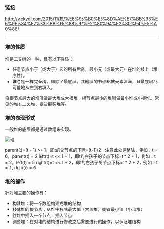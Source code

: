 ### 链接

<http://vickyqi.com/2015/11/19/%E6%95%B0%E6%8D%AE%E7%BB%93%E6%9E%84%E7%B3%BB%E5%88%97%E2%80%94%E2%80%94%E5%A0%86/>

---

### 堆的性质

堆是二叉树的一种，具有以下性质：
* 任意节点小于（或大于）它的所有后裔，最小元（或最大元）在堆的根上（堆序性）。
* 堆总是一棵完全树。即除了最底层，其他层的节点都被元素填满，且最底层尽可能地从左到右填入。

将根节点最大的堆叫做最大堆或大根堆，根节点最小的堆叫做最小堆或小根堆。常见的堆有二叉堆、斐波那契堆等。

### 堆的表现形式

一般堆的底层都是通过数组来实现。

![堆](http://7xnnj7.com1.z0.glb.clouddn.com/blog/%E5%A0%86%E7%9A%84%E6%95%B0%E7%BB%84%E8%A1%A8%E7%8E%B0%E5%BD%A2%E5%BC%8F.jpg)

parent(t)=(t - 1) >> 1，即t的父节点的下标=(t-1)/2，注意此处是整除，例如：t = 6，parent(t) = 2
left(t)=t << 1 + 1，即t的左孩子的节点下标=t * 2 + 1，例如：t = 2，left(t) = 5
right(t)=t << 1 + 2，即t的右孩子的节点下标=t * 2 + 2，例如：t = 2, right(t) = 6

### 堆的操作

针对堆主要的操作有：

* 构建堆：将一个数组构建成堆的结构
* 移除堆的根节点：从堆中移除最大值（大顶堆）或者最小值（小顶堆）
* 往堆中插入一个节点：插入节点
* 调整堆：在对堆的结构进行修改之后需要进行的操作，以保证堆结构
